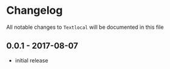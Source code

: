 # Changelog

All notable changes to `Textlocal` will be documented in this file

## 0.0.1 - 2017-08-07

- initial release
